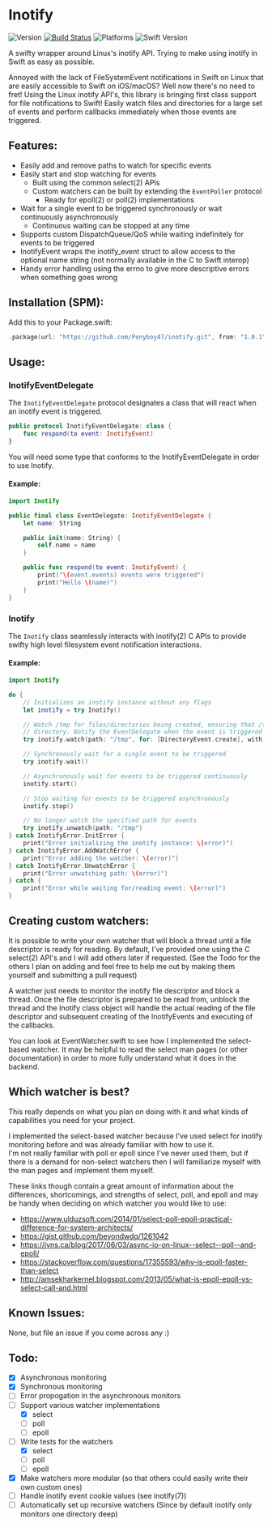 # Inotify
![Version](https://img.shields.io/badge/inotify-v1.0.1-blue.svg) [![Build Status](https://travis-ci.org/Ponyboy47/inotify.svg?branch=master)](https://travis-ci.org/Ponyboy47/inotify) ![Platforms](https://img.shields.io/badge/platform-linux-lightgrey.svg) ![Swift Version](https://img.shields.io/badge/swift%20version-5.0-orange.svg)

A swifty wrapper around Linux's inotify API. Trying to make using inotify in Swift as easy as possible.

Annoyed with the lack of FileSystemEvent notifications in Swift on Linux that are easily accessible to Swift on iOS/macOS? Well now there's no need to fret! Using the Linux inotify API's, this library is bringing first class support for file notifications to Swift! Easily watch files and directories for a large set of events and perform callbacks immediately when those events are triggered.

## Features:
- Easily add and remove paths to watch for specific events
- Easily start and stop watching for events
  - Built using the common select(2) APIs
  - Custom watchers can be built by extending the `EventPoller` protocol
    - Ready for epoll(2) or poll(2) implementations
- Wait for a single event to be triggered synchronously or wait continuously asynchronously
  - Continuous waiting can be stopped at any time
- Supports custom DispatchQueue/QoS while waiting indefinitely for events to be triggered
- InotifyEvent wraps the inotify_event struct to allow access to the optional name string (not normally available in the C to Swift interop)
- Handy error handling using the errno to give more descriptive errors when something goes wrong

## Installation (SPM):
Add this to your Package.swift:
```swift
.package(url: "https://github.com/Ponyboy47/inotify.git", from: "1.0.1")
```

## Usage:

### InotifyEventDelegate
The `InotifyEventDelegate` protocol designates a class that will react when an inotify event is triggered.
```swift
public protocol InotifyEventDelegate: class {
    func respond(to event: InotifyEvent)
}
```
You will need some type that conforms to the InotifyEventDelegate in order to use Inotify.

#### Example:
```swift
import Inotify

public final class EventDelegate: InotifyEventDelegate {
    let name: String

    public init(name: String) {
        self.name = name
    }

    public func respond(to event: InotifyEvent) {
        print("\(event.events) events were triggered")
        print("Hello \(name)")
    }
}
```

### Inotify
The `Inotify` class seamlessly interacts with inotify(2) C APIs to provide swifty high level filesystem event notification interactions.

#### Example:
```swift
import Inotify

do {
    // Initializes an inotify instance without any flags
    let inotify = try Inotify()

    // Watch /tmp for files/directories being created, ensuring that /tmp is a
    // directory. Notify the EventDelegate when the event is triggered
    try inotify.watch(path: "/tmp", for: [DirectoryEvent.create], with: [.onlyDirectory], notify: EventDelegate(name: "Ponyboy47"))

    // Synchronously wait for a single event to be triggered
    try inotify.wait()

    // Asynchronously wait for events to be triggered continuously
    inotify.start()

    // Stop waiting for events to be triggered asynchronously
    inotify.stop()

    // No longer watch the specified path for events
    try inotify.unwatch(path: "/tmp")
} catch InotifyError.InitError {
    print("Error initializing the inotify instance: \(error)")
} catch InotifyError.AddWatchError {
    print("Error adding the watcher: \(error)")
} catch InotifyError.UnwatchError {
    print("Error unwatching path: \(error)")
} catch {
    print("Error while waiting for/reading event: \(error)")
}
```

## Creating custom watchers:
It is possible to write your own watcher that will block a thread until a file descriptor is ready for reading. By default, I've provided one using the C select(2) API's and I will add others later if requested. (See the Todo for the others I plan on adding and feel free to help me out by making them yourself and submitting a pull request)

A watcher just needs to monitor the inotify file descriptor and block a thread. Once the file descriptor is prepared to be read from, unblock the thread and the Inotify class object will handle the actual reading of the file descriptor and subsequent creating of the InotifyEvents and executing of the callbacks.

You can look at EventWatcher.swift to see how I implemented the select-based watcher. It may be helpful to read the select man pages (or other documentation) in order to more fully understand what it does in the backend.

## Which watcher is best?

This really depends on what you plan on doing with it and what kinds of capabilities you need for your project.

I implemented the select-based watcher because I've used select for inotify monitoring before and was already familiar with how to use it.<br>
I'm not really familiar with poll or epoll since I've never used them, but if there is a demand for non-select watchers then I will familiarize myself with the man pages and implement them myself.

These links though contain a great amount of information about the differences, shortcomings, and strengths of select, poll, and epoll and may be handy when deciding on which watcher you would like to use:
- https://www.ulduzsoft.com/2014/01/select-poll-epoll-practical-difference-for-system-architects/
- https://gist.github.com/beyondwdq/1261042
- https://jvns.ca/blog/2017/06/03/async-io-on-linux--select--poll--and-epoll/
- https://stackoverflow.com/questions/17355593/why-is-epoll-faster-than-select
- http://amsekharkernel.blogspot.com/2013/05/what-is-epoll-epoll-vs-select-call-and.html

## Known Issues:
None, but file an issue if you come across any :)

## Todo:
- [x] Asynchronous monitoring
- [x] Synchronous monitoring
- [ ] Error propogation in the asynchronous monitors
- [ ] Support various watcher implementations
  - [x] select
  - [ ] poll
  - [ ] epoll
- [ ] Write tests for the watchers
  - [x] select
  - [ ] poll
  - [ ] epoll
- [x] Make watchers more modular (so that others could easily write their own custom ones)
- [ ] Handle inotify event cookie values (see inotify(7))
- [ ] Automatically set up recursive watchers (Since by default inotify only monitors one directory deep)
